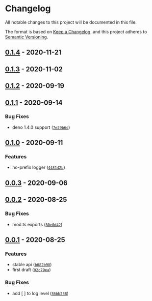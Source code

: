 # Changelog

All notable changes to this project will be documented in this file.

The format is based on [Keep a Changelog],
and this project adheres to [Semantic Versioning].

## [0.1.4] - 2020-11-21

## [0.1.3] - 2020-11-02

## [0.1.2] - 2020-09-19

## [0.1.1] - 2020-09-14

### Bug Fixes

- deno 1.4.0 support ([`7e29b6d`])

## [0.1.0] - 2020-09-11

### Features

- no-prefix logger ([`448142b`])

## [0.0.3] - 2020-09-06

## [0.0.2] - 2020-08-25

### Bug Fixes

- mod.ts exports ([`80e0d42`])

## [0.0.1] - 2020-08-25

### Features

- stable api ([`b082b98`])
- first draft ([`02c79ea`])

### Bug Fixes

- add [ ] to log level ([`86bb238`])

[keep a changelog]: https://keepachangelog.com/en/1.0.0/
[semantic versioning]: https://semver.org/spec/v2.0.0.html
[0.1.4]: https://github.com/denosaurs/branch/compare/0.1.3...0.1.4
[0.1.3]: https://github.com/denosaurs/branch/compare/0.1.2...0.1.3
[0.1.2]: https://github.com/denosaurs/branch/compare/0.1.1...0.1.2
[0.1.1]: https://github.com/denosaurs/branch/compare/0.1.0...0.1.1
[`7e29b6d`]: https://github.com/denosaurs/branch/commit/7e29b6d596fcf4230ed4d0b3e6e4d18f2c8340e0
[0.1.0]: https://github.com/denosaurs/branch/compare/0.0.3...0.1.0
[`448142b`]: https://github.com/denosaurs/branch/commit/448142b0506a501e57a3e28a30902a37a5be31b7
[0.0.3]: https://github.com/denosaurs/branch/compare/0.0.2...0.0.3
[0.0.2]: https://github.com/denosaurs/branch/compare/0.0.1...0.0.2
[`80e0d42`]: https://github.com/denosaurs/branch/commit/80e0d428e5c0423635696451758e6e06a0bd93d9
[0.0.1]: https://github.com/denosaurs/branch/compare/0.0.1
[`b082b98`]: https://github.com/denosaurs/branch/commit/b082b98f52507e47b885ffd8794f84d82ad59444
[`02c79ea`]: https://github.com/denosaurs/branch/commit/02c79ea4247bcbb9fbc3413e8652cbdee7183c63
[`86bb238`]: https://github.com/denosaurs/branch/commit/86bb2381fb456a532fbcd27281aa9b068249eef1
